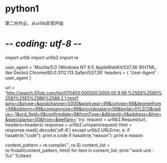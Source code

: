 # python1
第二份作业，从urllib异常开始
# -*- coding: utf-8 -*-
import urllib
import urllib2
import re



user_agent = 'Mozilla/5.0 (Windows NT 6.1) AppleWebKit/537.36 (KHTML, like Gecko) Chrome/60.0.3112.113 Safari/537.36'
headers = { 'User-Agent' : user_agent }
 
url = 'http://search.51job.com/list/070400,000000,0000,00,9,99,%25E8%2580%2581%25E5%25B8%2588,2,1.html?lang=c&stype=&postchannel=0000&workyear=99&cotype=99&degreefrom=99&jobterm=99&companysize=99&providesalary=99&lonlat=0%2C0&radius=-1&ord_field=0&confirmdate=9&fromType=&dibiaoid=0&address=&line=&specialarea=00&from=&welfare='
try:
    request = urllib2.Request(url, headers=headers)
    response = urllib2.urlopen(request)
    html = response.read().decode('utf-8')
except urllib2.URLError, e:
    if hasattr(e,"code"):
        print e.code
    if hasattr(e,"reason"):
        print e.reason

        
content_pattern = re.compile('', re.S)
content_list = re.findall(content_pattern, html)
for item in content_list:
    print "work unit : %s" %(item)
